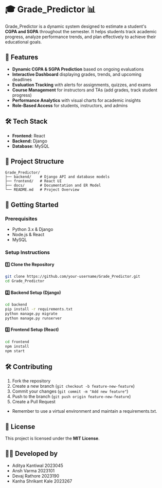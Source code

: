 # 🎓 Grade_Predictor 📊

Grade_Predictor is a dynamic system designed to estimate a student's **CGPA and SGPA** throughout the semester. It helps students track academic progress, analyze performance trends, and plan effectively to achieve their educational goals.

## 🚀 Features

- **Dynamic CGPA & SGPA Prediction** based on ongoing evaluations
- **Interactive Dashboard** displaying grades, trends, and upcoming deadlines
- **Evaluation Tracking** with alerts for assignments, quizzes, and exams
- **Course Management** for instructors and TAs (add grades, track student progress)
- **Performance Analytics** with visual charts for academic insights
- **Role-Based Access** for students, instructors, and admins

## 🛠️ Tech Stack

- **Frontend:** React
- **Backend:** Django
- **Database:** MySQL

## 📂 Project Structure

```
Grade_Predictor/
├── backend/    # Django API and database models
├── frontend/   # React UI
├── docs/       # Documentation and ER Model
└── README.md   # Project Overview
```

## 🚀 Getting Started

### Prerequisites

- Python 3.x & Django
- Node.js & React
- MySQL

### Setup Instructions

#### 1️⃣ Clone the Repository

```sh
git clone https://github.com/your-username/Grade_Predictor.git
cd Grade_Predictor
```

#### 2️⃣ Backend Setup (Django)

```sh
cd backend
pip install -r requirements.txt
python manage.py migrate
python manage.py runserver
```

#### 3️⃣ Frontend Setup (React)

```sh
cd frontend
npm install
npm start
```

## 🛠️ Contributing

1. Fork the repository
2. Create a new branch (`git checkout -b feature-new-feature`)
3. Commit your changes (`git commit -m "Add new feature"`)
4. Push to the branch (`git push origin feature-new-feature`)
5. Create a Pull Request

- Remember to use a virtual environment and maintain a requirements.txt. 

## 📜 License

This project is licensed under the **MIT License**.

## 👨‍💻 Developed by

- Aditya Kantiwal 2023045
- Ansh Varma 2023101
- Devaj Rathore 2023190
- Kanha Shrikant Kale 2023267

